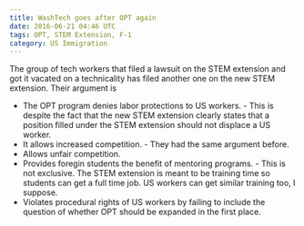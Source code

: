 ```yaml
---
title: WashTech goes after OPT again
date: 2016-06-21 04:46 UTC
tags: OPT, STEM Extension, F-1
category: US Immigration
---
```


The group of tech workers that filed a lawsuit on the STEM extension and got it vacated on a technicality has filed another one on the new STEM extension. Their argument is

* The OPT program denies labor protections to US workers. - This is despite the fact that the new STEM extension clearly states that a position filled under the STEM extension should not displace a US worker.
* It allows increased competition. - They had the same argument before.
* Allows unfair competition.
* Provides foregin students the benefit of mentoring programs. - This is not exclusive. The STEM extension is meant to be training time so students can get a full time job. US workers can get similar training too, I suppose.
* Violates procedural rights of US workers by failing to include the question of whether OPT should be expanded in the first place.